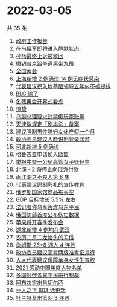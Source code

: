 # 2022-03-05

共 35 条

<!-- BEGIN -->
<!-- 最后更新时间 Sat Mar 05 2022 15:09:47 GMT+0800 (China Standard Time) -->

1. [政府工作报告](https://www.zhihu.com/search?q=政府工作报告)
1. [在乌俄军即将进入静默状态](https://www.zhihu.com/search?q=俄罗斯乌克兰)
1. [孙杨最终上诉被驳回](https://www.zhihu.com/search?q=孙杨)
1. [撤销普京跆拳道黑带九段](https://www.zhihu.com/search?q=撤销普京跆拳道黑带)
1. [全国两会](https://www.zhihu.com/search?q=两会)
1. [上海新增 2 例确诊 14 例无症状感染](https://www.zhihu.com/search?q=上海疫情)
1. [代表建议拐入地基层领导五年内不被提拔](https://www.zhihu.com/search?q=拐入地基层领导五年内不被提拔)
1. [BLG 输了](https://www.zhihu.com/search?q=blg)
1. [冬残奥会开幕式看点](https://www.zhihu.com/search?q=冬残奥会开幕式)
1. [惊蛰](https://www.zhihu.com/search?q=惊蛰)
1. [乌副总理要求封禁俄玩家账号](https://www.zhihu.com/search?q=游戏账号)
1. [天津拟规定「剧本杀」备案](https://www.zhihu.com/search?q=剧本杀)
1. [建议强制男性陪妇女休产假一个月](https://www.zhihu.com/search?q=男性产假)
1. [政协委员建议人脸识别登录网游](https://www.zhihu.com/search?q=强制人脸识别登录网游)
1. [河北新增 5 例确诊](https://www.zhihu.com/search?q=河北疫情)
1. [格鲁吉亚申请加入欧盟](https://www.zhihu.com/search?q=格鲁吉亚申请加入欧盟)
1. [举报中交一公局高管女子疑轻生](https://www.zhihu.com/search?q=举报中交一公局高管女子疑轻生)
1. [北溪 - 2 将停止向俄方付款](https://www.zhihu.com/search?q=北溪-2)
1. [画江湖之不良人第 8 集](https://www.zhihu.com/search?q=画江湖之不良人)
1. [代表建议遏制彩礼的宣传教育](https://www.zhihu.com/search?q=遏制高额彩礼的宣传教育)
1. [俄罗斯国家馆商品被买空](https://www.zhihu.com/search?q=俄罗斯国家馆商品卖空)
1. [GDP 目标增长 5.5% 左右](https://www.zhihu.com/search?q=gdp)
1. [法记者称乌军轰炸乌东平民](https://www.zhihu.com/search?q=法记者称乌军轰炸乌东平民)
1. [俄国防部首度公布伤亡数据](https://www.zhihu.com/search?q=俄乌冲突伤亡数据)
1. [苹果将开春季发布会](https://www.zhihu.com/search?q=苹果春季发布会)
1. [湖北新增 4 例均在武汉](https://www.zhihu.com/search?q=湖北疫情)
1. [农历二月二龙抬头的习俗](https://www.zhihu.com/search?q=龙抬头)
1. [詹姆斯 26+8 湖人 4 连败](https://www.zhihu.com/search?q=湖人)
1. [政协委员建议高考两版准考证并行](https://www.zhihu.com/search?q=高考纸版电子版准考证并行)
1. [人大代表建议保障单身女性生育权](https://www.zhihu.com/search?q=保障单身女性生育权)
1. [2021 感动中国年度人物名单](https://www.zhihu.com/search?q=感动中国年度人物)
1. [多国对俄各界平民进行制裁](https://www.zhihu.com/search?q=各界制裁俄罗斯)
1. [阿布决定出售切尔西](https://www.zhihu.com/search?q=切尔西)
1. [一人之下 603 话更新](https://www.zhihu.com/search?q=一人之下)
1. [杜兰特复出篮网 3 连败](https://www.zhihu.com/search?q=篮网)

<!-- END -->
